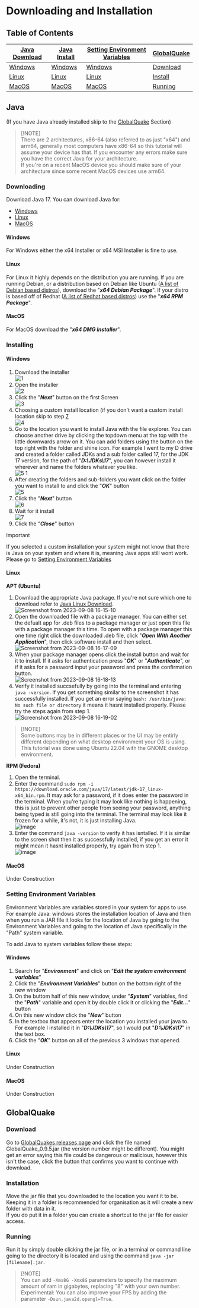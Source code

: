 # Downloading and Installation

## Table of Contents

| [Java Download](#JavaDownload)  | [Java Install](#JavaInstall)   | [Setting Environment Variables](#Environment) | [GlobalQuake](#GlobalQuake)      |
|---------------------------------|--------------------------------|-----------------------------------------------|----------------------------------|
| [Windows](#JavaDownloadWindows) | [Windows](#JavaInstallWindows) | [Windows](#EnvironmentWindows)                | [Download](#GlobalQuakeDownload) |
| [Linux](#JavaDownloadLinux)     | [Linux](#JavaInstallLinux)     | [Linux](#EnvironmentLinux)                    | [Install](#GlobalQuakeInstall)   |
| [MacOS](#JavaDownloadMacOS)     | [MacOS](#JavaInstallMacOS)     | [MacOS](#EnvironmentMacOS)                    | [Running](#GlobalQuakeRun)       |                


## Java
<a name="Java"></a>
(If you have Java already installed skip to the [GlobalQuake](#GlobalQuake) Section)

> [!NOTE]<br>
> There are 2 architectures, x86-64 (also referred to as just "x64") and arm64, generally most computers have x86-64 so this tutorial will assume your device has that.
> If you encounter any errors make sure you have the correct Java for your architecture.\
> If you're on a recent MacOS device you should make sure of your architecture since some recent MacOS devices use arm64.

### Downloading
<a name="JavaDownload"></a>
Download Java 17.
You can download Java for:
- [Windows](https://www.oracle.com/java/technologies/downloads/#jdk17-windows)
- [Linux](https://www.oracle.com/java/technologies/downloads/#jdk17-linux)
- [MacOS](https://www.oracle.com/java/technologies/downloads/#jdk17-mac)

#### Windows
<a name="JavaDownloadWindows"></a>
For Windows either the x64 Installer or x64 MSI Installer is fine to use.

#### Linux
<a name="JavaDownloadLinux"></a>
For Linux it highly depends on the distribution you are running. If you are running Debian, or a distribution based on Debian like Ubuntu ([A list of Debian based distros](https://en.wikipedia.org/wiki/List_of_Linux_distributions#Debian-based)), download the "**_x64 Debian Package_**". If your distro is based off of Redhat ([A list of Redhat based distros](https://en.wikipedia.org/wiki/List_of_Linux_distributions#RPM-based)) use the "**_x64 RPM Package_**".

#### MacOS
<a name="JavaDownloadMacOS"></a>
For MacOS download the "**_x64 DMG Installer_**".

### Installing
<a name="JavaInstall"></a>

#### Windows
<a name="JavaInstallWindows"></a>
1. Download the installer <br> ![1](https://github.com/CentreMetre/GlobalQuake/assets/61330791/f03fee45-0d24-4639-90e3-0b764d9a1c88)
2. Open the installer <br> ![2](https://github.com/CentreMetre/GlobalQuake/assets/61330791/73733a36-1aeb-44f7-95e5-787bfc2b2a54)
3. Click the "**_Next_**" button on the first Screen <br> ![3](https://github.com/CentreMetre/GlobalQuake/assets/61330791/db959e76-b6a0-4456-b1f8-3f93ad5262a4)
4. Choosing a custom install location (if you don't want a custom install location skip to step [7](#JavaInstallWindowsStep7) <br> ![4](https://github.com/CentreMetre/GlobalQuake/assets/61330791/9892291c-c544-4562-ad49-ef5f5cfdd1c2)
5. Go to the location you want to install Java with the file explorer. You can choose another drive by clicking the topdown menu at the top with the little downwards arrow on it. You can add folders using the button on the top right with the folder and shine icon. For example I went to my D drive and created a folder called JDKs and a sub folder called 17, for the JDK 17 version, for the path of "**_D:\JDKs\17_**", you can however install it wherever and name the folders whatever you like. <br> ![5 1](https://github.com/CentreMetre/GlobalQuake/assets/61330791/a1572ff9-452f-4dc8-bc62-3a765dd662cd)
6. After creating the folders and sub-folders you want click on the folder you want to install to and click the "**_OK_**" button <br> ![5](https://github.com/CentreMetre/GlobalQuake/assets/61330791/77fd9f61-926c-44f9-82ed-48efe21e3cdc)
<a name="JavaInstallWindowsStep7"></a>
7. Click the "**_Next_**" button <br> ![6](https://github.com/CentreMetre/GlobalQuake/assets/61330791/6ae625da-a3c6-4a10-a2e9-febde88c1a86)
8. Wait for it install <br> ![7](https://github.com/CentreMetre/GlobalQuake/assets/61330791/fdaf1359-5731-49fe-a5a1-c9836630b11a)
9. Click the "**_Close_**" button

> [!IMPORTANT]  
> If you selected a custom installation your system might not know that there is Java on your system and where it is, meaning Java apps still wont work. Please go to [Setting Environment Variables](#Environment)

#### Linux
<a name="JavaInstallLinux"></a>

**APT (Ubuntu)**
1. Download the appropriate Java package. If you're not sure which one to download refer to [Java Linux Download](#JavaDownloadLinux). <br>![Screenshot from 2023-09-08 16-15-10](https://github.com/CentreMetre/GlobalQuake/assets/61330791/f17d1c85-5b5e-4c54-b3ea-a48ea8cb21c7)
2. Open the downloaded file with a package manager. You can either set the defualt app for .deb files to a package manager or just open this file with a package manager this time. To open with a package manager this one time right click the downloaded .deb file, click "**_Open With Another Application_**", then click software install and then select. <br> ![Screenshot from 2023-09-08 16-17-09](https://github.com/CentreMetre/GlobalQuake/assets/61330791/af7dfbea-7ee1-4dc1-aaa2-79c008ddafc2)
3. When your package manager opens click the install button and wait for it to install. If it asks for authentication press "**_OK_**" or "**_Authenticate_**", or if it asks for a password input your password and press the confirmation button. <br> ![Screenshot from 2023-09-08 16-18-13](https://github.com/CentreMetre/GlobalQuake/assets/61330791/4b00a5aa-314d-4b09-9619-01691d6c6e52)
4. Verify it installed succsefully by going into the terminal and entering ```java -version```. If you get something similar to the screenshot it has successfully installed. If you get an error saying ```bash: /usr/bin/java: No such file or directory``` it means it hasnt installed properly. Please try the steps again from step 1. <br> ![Screenshot from 2023-09-08 16-19-02](https://github.com/CentreMetre/GlobalQuake/assets/61330791/36c00f02-2c11-447a-9468-69846f84f1d4)

> [!NOTE] <br>
> Some buttons may be in different places or the UI may be entirly different depending on what desktop environment your OS is using. This tutorial was done using Ubuntu 22.04 with the GNOME desktop environment. 

**RPM (Fedora)**
1. Open the terminal.
2. Enter the command ```sudo rpm -i https://download.oracle.com/java/17/latest/jdk-17_linux-x64_bin.rpm```. It may ask for a password, if it does enter the password in the terminal. When you're typing it may look like nothing is happening, this is just to prevent other people from seeing your password, anything being typed is still going into the terminal. The terminal may look like it frozen for a while, it's not, it is just installing Java.<br> ![image](https://github.com/CentreMetre/GlobalQuake/assets/61330791/6b9e8b91-ef7f-42ec-aaf6-94ff6841d045)
3. Enter the command ```java -version``` to verify it has isntalled. If it is similar to the screen shot then it as successfully installed, if you get an error it might mean it hasnt installed properly, try again from step 1. <br> ![image](https://github.com/CentreMetre/GlobalQuake/assets/61330791/afc64581-c146-40b8-800f-c5f8a78f96e9)

#### MacOS
<a name="JavaInstallMacOS"></a>
Under Construction

### Setting Environment Variables
<a name="Environment"></a>

Environment Variables are variables stored in your system for apps to use. For example Java: windows stores the installation location of Java and then when you run a JAR file it looks for the location of Java by going to the Environment Variables and going to the location of Java specifically in the "Path" system variable.

To add Java to system variables follow these steps:

#### Windows
<a name="EnvironmentWindows"></a>
1. Search for "**_Environment_**" and click on "**_Edit the system environment variables_**"
2. Click the "**_Environment Variables_**" button on the bottom right of the new window
3. On the buttom half of this new window, under "**_System_**" variables, find the "**_Path_**" variable and open it by double click it or clicking the "**_Edit..._**" button
4. On this new window click the "**_New_**" button
5. In the textbox that appears enter the location you installed your java to. For example I installed it in "**_D:\JDKs\17_**", so I would put "**_D:\JDKs\17_**" in the text box.
6. Click the "**_OK_**" button on all of the previous 3 windows that opened.

#### Linux
<a name="EnvironmentLinux"></a>
Under Construction

#### MacOS
<a name="EnvironmentMacOS"></a>
Under Construction

## GlobalQuake
<a name="GlobalQuake"></a>

### Download
<a name="GlobalQuakeDownload"></a>
Go to [GlobalQuakes releases page](https://github.com/xspanger3770/GlobalQuake/releases) and click the file named GlobalQuake_0.9.5.jar (the version number might be different).
You might get an error saying this file could be dangerous or malicious, however this isn't the case, click the button that confirms you want to continue with download.

### Installation
<a name="GlobalQuakeInstall"></a>
Move the jar file that you downloaded to the location you want it to be.\
Keeping it in a folder is recommended for organisation as it will create a new folder with data in it.\
If you do put it in a folder you can create a shortcut to the jar file for easier access.

### Running
<a name="GlobalQuakeRun"></a>
Run it by simply double clicking the jar file, or in a terminal or command line going to the directory it is located and using the command `java -jar [filename].jar`.
> [!NOTE]<br>
> You can add `-Xms8G -Xmx8G` parameters to specify the maximum amount of ram in gigabytes, replacing "8" with your own number.
> Experimental: You can also improve your FPS by adding the parameter `-Dsun.java2d.opengl=True`.
